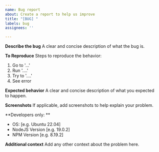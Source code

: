 ```yaml
---
name: Bug report
about: Create a report to help us improve
title: "[BUG] "
labels: bug
assignees: ''

---
```


**Describe the bug**
A clear and concise description of what the bug is.

**To Reproduce**
Steps to reproduce the behavior:
1. Go to '...'
2. Run '....'
3. Try to '....'
4. See error

**Expected behavior**
A clear and concise description of what you expected to happen.

**Screenshots**
If applicable, add screenshots to help explain your problem.

**Developers only: **
 - OS: [e.g. Ubuntu 22.04]
 - NodeJS Version [e.g. 19.0.2]
 - NPM Version [e.g. 8.19.2]

**Additional context**
Add any other context about the problem here.
